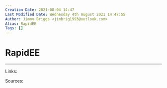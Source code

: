 ```yaml
---
Creation Date: 2021-08-04 14:47
Last Modified Date: Wednesday 4th August 2021 14:47:55
Author: Jimmy Briggs <jimbrig1993@outlook.com>
Alias: RapidEE
Tags: []
---
```


# RapidEE

***

Links: 

Sources:

